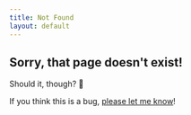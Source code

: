 ```yaml
---
title: Not Found
layout: default
---
```


<section id="error">
    <h1>Sorry, that page doesn't exist!</h1>
    <p>Should it, though? 🤔</p>
    <p>If you think this is a bug, <a href="https://github.com/AleksandrHovhannisyan/aleksandrhovhannisyan.github.io/issues/new?assignees=&labels=bug&template=bug_report.md&title=Bug+Report%3A+%5BConcise+Summary+Here%5D">please let me know</a>!</p>
</section>
